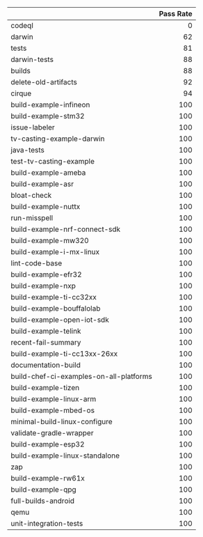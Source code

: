 |                                         |   Pass Rate |
|:----------------------------------------|------------:|
| codeql                                  |           0 |
| darwin                                  |          62 |
| tests                                   |          81 |
| darwin-tests                            |          88 |
| builds                                  |          88 |
| delete-old-artifacts                    |          92 |
| cirque                                  |          94 |
| build-example-infineon                  |         100 |
| build-example-stm32                     |         100 |
| issue-labeler                           |         100 |
| tv-casting-example-darwin               |         100 |
| java-tests                              |         100 |
| test-tv-casting-example                 |         100 |
| build-example-ameba                     |         100 |
| build-example-asr                       |         100 |
| bloat-check                             |         100 |
| build-example-nuttx                     |         100 |
| run-misspell                            |         100 |
| build-example-nrf-connect-sdk           |         100 |
| build-example-mw320                     |         100 |
| build-example-i-mx-linux                |         100 |
| lint-code-base                          |         100 |
| build-example-efr32                     |         100 |
| build-example-nxp                       |         100 |
| build-example-ti-cc32xx                 |         100 |
| build-example-bouffalolab               |         100 |
| build-example-open-iot-sdk              |         100 |
| build-example-telink                    |         100 |
| recent-fail-summary                     |         100 |
| build-example-ti-cc13xx-26xx            |         100 |
| documentation-build                     |         100 |
| build-chef-ci-examples-on-all-platforms |         100 |
| build-example-tizen                     |         100 |
| build-example-linux-arm                 |         100 |
| build-example-mbed-os                   |         100 |
| minimal-build-linux-configure           |         100 |
| validate-gradle-wrapper                 |         100 |
| build-example-esp32                     |         100 |
| build-example-linux-standalone          |         100 |
| zap                                     |         100 |
| build-example-rw61x                     |         100 |
| build-example-qpg                       |         100 |
| full-builds-android                     |         100 |
| qemu                                    |         100 |
| unit-integration-tests                  |         100 |